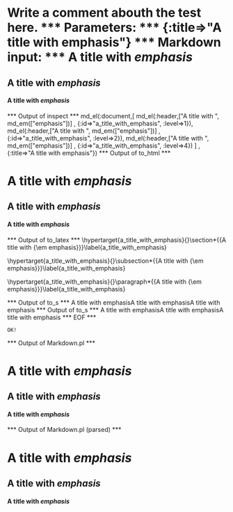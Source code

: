 Write a comment abouth the test here.
*** Parameters: ***
{:title=>"A title with emphasis"}
*** Markdown input: ***
A title with *emphasis*
=======================

A title with *emphasis*
-----------------------


#### A title with *emphasis* ####



*** Output of inspect ***
md_el(:document,[
	md_el(:header,["A title with ", md_em(["emphasis"])] , {:id=>"a_title_with_emphasis", :level=>1}),
	 md_el(:header,["A title with ", md_em(["emphasis"])] , {:id=>"a_title_with_emphasis", :level=>2}),
	 md_el(:header,["A title with ", md_em(["emphasis"])] , {:id=>"a_title_with_emphasis", :level=>4})
] , {:title=>"A title with emphasis"})
*** Output of to_html ***

<h1 id='a_title_with_emphasis'>A title with <em>emphasis</em></h1>

<h2 id='a_title_with_emphasis'>A title with <em>emphasis</em></h2>

<h4 id='a_title_with_emphasis'>A title with <em>emphasis</em></h4>

*** Output of to_latex ***
\hypertarget{a_title_with_emphasis}{}\section*{{A title with {\em emphasis}}}\label{a_title_with_emphasis}

\hypertarget{a_title_with_emphasis}{}\subsection*{{A title with {\em emphasis}}}\label{a_title_with_emphasis}

\hypertarget{a_title_with_emphasis}{}\paragraph*{{A title with {\em emphasis}}}\label{a_title_with_emphasis}


*** Output of to_s ***
A title with emphasisA title with emphasisA title with emphasis
*** Output of to_s ***
A title with emphasisA title with emphasisA title with emphasis
*** EOF ***



	OK!



*** Output of Markdown.pl ***
<h1>A title with <em>emphasis</em></h1>

<h2>A title with <em>emphasis</em></h2>

<h4>A title with <em>emphasis</em></h4>

*** Output of Markdown.pl (parsed) ***
<h1>A title with <em>emphasis</em
   ></h1
   ><h2>A title with <em>emphasis</em
   ></h2
   ><h4>A title with <em>emphasis</em
   ></h4
 >